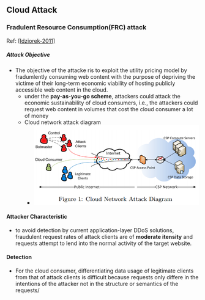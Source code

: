 ## Cloud Attack

### Fradulent Resource Consumption(FRC) attack
Ref: [[Idziorek-2011]](../../papers/IdziorekT11_CCSW_Detecting-Fraudulent-Use-of-Cloud-Resources.md)
##### Attack Objective
- The objective of the attacke ris to exploit the utility pricing model by fradumlently consuming web content with the purpose of depriving the victime of their long-term economic viability of hosting publicly accessible web content in the cloud.
  - under the **pay-as-you-go scheme**, attackers could attack the economic sustainability of cloud consumers, i.e., the attackers could request web content in volumes that cost the cloud consumer a lot of money
  - Cloud network attack diagram
    - <img src="../figs/CloudEdosAttack.PNG" width="550px" />
#### Attacker Characteristic
- to avoid detection by current application-layer DDoS solutions, fraudulent request rates of attack clients are of **moderate itensity** and requests attempt to lend into the normal activity of the target website. 
#### Detection
- For the cloud consumer, differentiating data usage of legitimate clients from that of attack clients is difficult because requests only differe in the intentions of the attacker not in the structure or semantics of the requests/ 

